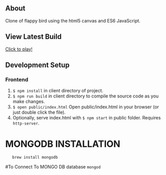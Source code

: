 About
--
Clone of flappy bird using the html5 canvas and ES6 JavaScript.

View Latest Build
--
[Click to play!](https://pkrisko.github.io/flappy-bird/public/index.html)

Development Setup
--
### Frontend
1. `$ npm install` in client directory of project.
2. `$ npm run build` in client directory to compile the source code as you make changes.
3. `$ open public/index.html` Open public/index.html in your browser (or just double click the file).
4. Optionally, serve index.html with `$ npm start` in public folder. Requires `http-server`.


# MONGODB INSTALLATION
```brew unlink mongodb
   brew install mongodb
  ```
#To Connect To MONGO DB database
```mongod```
